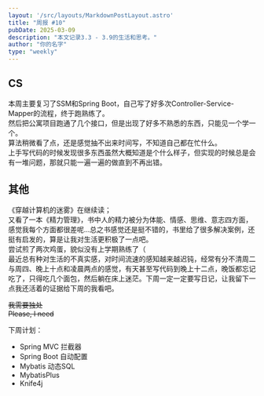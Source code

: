 ```yaml
---  
layout: '/src/layouts/MarkdownPostLayout.astro'  
title: "周报 #10"  
pubDate: 2025-03-09  
description: "本文记录3.3 - 3.9的生活和思考。"  
author: "你的名字"  
type: "weekly"  
---  
```

## CS  
本周主要复习了SSM和Spring Boot，自己写了好多次Controller-Service-Mapper的流程，终于跑熟练了。  
然后把公寓项目跑通了几个接口，但是出现了好多不熟悉的东西，只能见一个学一个。  
算法稍微看了点，还是感觉抽不出来时间写，不知道自己都在忙什么。  
上手写代码的时候发现很多东西虽然大概知道是个什么样子，但实现的时候总是会有一堆问题，那就只能一遍一遍的做直到不再出错。  

## 其他  
《穿越计算机的迷雾》在继续读；  
又看了一本《精力管理》，书中人的精力被分为体能、情感、思维、意志四方面，感觉我每个方面都很差呢...总之书感觉还是挺不错的，书里给了很多解决案例，还挺有启发的，算是让我对生活更积极了一点吧。  
尝试煎了两次鸡蛋，貌似没有上学期熟练了（  
最近总有种对生活的不真实感，对时间流速的感知越来越迟钝，经常有分不清周二与周四、晚上十点和凌晨两点的感觉，有天甚至写代码到晚上十二点，晚饭都忘记吃了，只得吃几个面包，然后躺在床上迷茫。下周一定一定要写日记，让我留下一点我还活着的证据给下周的我看吧。  

~~我需要独处~~  
~~Please, I need~~  

下周计划：  
- Spring MVC 拦截器  
- Spring Boot 自动配置  
- Mybatis 动态SQL  
- MybatisPlus  
- Knife4j